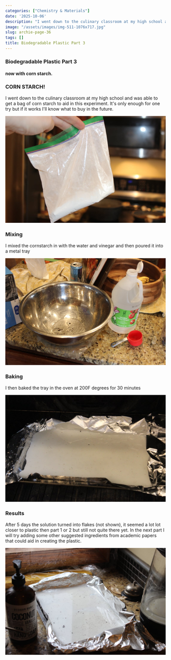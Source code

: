 ```yaml
---
categories: ["Chemistry & Materials"]
date: '2025-10-06'
description: "I went down to the culinary classroom at my high school and was able"
image: "/assets/images/img-511-1076x717.jpg"
slug: archie-page-36
tags: []
title: Biodegradable Plastic Part 3
---
```



### Biodegradable Plastic Part 3


#### now with corn starch.




### CORN STARCH!


I went down to the culinary classroom at my high school and was able to get a bag of corn starch to aid in this experiment. It's only enough for one try but if it works I'll know what to buy in the future.


![Mobirise Website Builder](/assets/images/img-503-1076x717.jpg)




### Mixing


I mixed the cornstarch in with the water and vinegar and then poured it into a metal tray


![Mobirise Website Builder](/assets/images/img-505-1076x717.jpg)




### Baking


I then baked the tray in the oven at 200F degrees for 30 minutes


![Mobirise Website Builder](/assets/images/img-508-1076x717.jpg)




### Results


After 5 days the solution turned into flakes (not shown), it seemed a lot lot closer to plastic then part 1 or 2 but still not quite there yet. In the next part I will try adding some other suggested ingredients from academic papers that could aid in creating the plastic.


![Mobirise Website Builder](/assets/images/img-511-1076x717.jpg)


